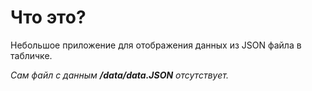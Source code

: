 # Что это?

Небольшое приложение для отображения данных из JSON файла в табличке.

*Сам файл с данным **/data/data.JSON** отсутствует.*
